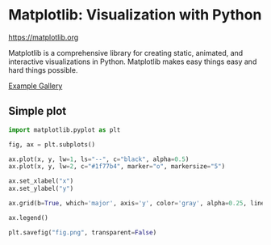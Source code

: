 # Matplotlib: Visualization with Python

https://matplotlib.org

Matplotlib is a comprehensive library for creating static, animated, and interactive visualizations in Python. Matplotlib makes easy things easy and hard things possible.

[Example Gallery](https://matplotlib.org/stable/gallery/index)

## Simple plot

```python
import matplotlib.pyplot as plt

fig, ax = plt.subplots()

ax.plot(x, y, lw=1, ls="--", c="black", alpha=0.5)
ax.plot(x, y, lw=2, c="#1f77b4", marker="o", markersize="5")

ax.set_xlabel("x")
ax.set_ylabel("y")

ax.grid(b=True, which='major', axis='y', color='gray', alpha=0.25, linestyle='-')

ax.legend()

plt.savefig("fig.png", transparent=False)
```
